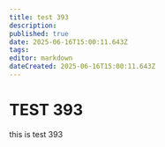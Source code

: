 ```yaml
---
title: test 393
description: 
published: true
date: 2025-06-16T15:00:11.643Z
tags: 
editor: markdown
dateCreated: 2025-06-16T15:00:11.643Z
---
```


# TEST 393
this is test 393
